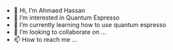 - 👋 Hi, I’m Ahmaed Hassan
- 👀 I’m interested in Quantum Espresso
- 🌱 I’m currently learning how to use quantum espresso
- 💞️ I’m looking to collaborate on ...
- 📫 How to reach me ...

<!---
ahmedjhassan84/ahmedjhassan84 is a ✨ special ✨ repository because its `README.md` (this file) appears on your GitHub profile.
You can click the Preview link to take a look at your changes.
--->
